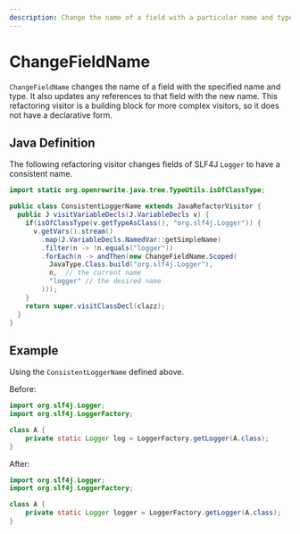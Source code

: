 ```yaml
---
description: Change the name of a field with a particular name and type.
---
```


# ChangeFieldName

`ChangeFieldName` changes the name of a field with the specified name and type. 
It also updates any references to that field with the new name. 
This refactoring visitor is a building block for more complex visitors, so it does not have a declarative form.

## Java Definition

The following refactoring visitor changes fields of SLF4J `Logger` to have a consistent name.

```java
import static org.openrewrite.java.tree.TypeUtils.isOfClassType;

public class ConsistentLoggerName extends JavaRefactorVisitor {
  public J visitVariableDecls(J.VariableDecls v) {
    if(isOfClassType(v.getTypeAsClass(), "org.slf4j.Logger")) {      
      v.getVars().stream()
        .map(J.VariableDecls.NamedVar::getSimpleName)
        .filter(n -> !n.equals("logger"))
        .forEach(n -> andThen(new ChangeFieldName.Scoped(
          JavaType.Class.build("org.slf4j.Logger"), 
          n,  // the current name
          "logger" // the desired name
        )));
    }
    return super.visitClassDecl(clazz);
  }
}
```

## Example 
Using the `ConsistentLoggerName` defined above.

Before:
```java
import org.slf4j.Logger;
import org.slf4j.LoggerFactory;

class A {
    private static Logger log = LoggerFactory.getLogger(A.class); 
}
```

After:
```java
import org.slf4j.Logger;
import org.slf4j.LoggerFactory;

class A {
    private static Logger logger = LoggerFactory.getLogger(A.class); 
}
```
